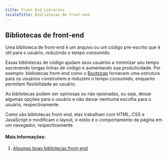 ```yaml
---
title: Front End Libraries
localeTitle: Bibliotecas de front-end
---
```

## Bibliotecas de front-end

Uma biblioteca de front-end é um arquivo ou um código pré-escrito que é útil para o usuário, reduzindo o tempo consumido.

Essas bibliotecas de código ajudam seus usuários a minimizar seu tempo escrevendo longas linhas de código e aumentando sua produtividade. Por exemplo: bibliotecas front-end como o [Bootstrap](https://getbootstrap.com/) fornecem uma estrutura para os usuários construírem e reduzem o tempo consumido, enquanto permitem flexibilidade ao usuário.

As bibliotecas podem ser opiniosas ou não opionadas, ou seja, deixar algumas opções para o usuário e não deixar nenhuma escolha para o usuário, respectivamente.

Como são bibliotecas front-end, elas trabalham com HTML, CSS e JavaScript e modificam o layout, o estilo e o comportamento da página em um navegador, respectivamente.

#### Mais Informações:

1.  [Algumas boas bibliotecas front-end](https://medium.com/learnwithrahul/introduction-to-some-kick-ass-front-end-libraries-tools-963f55152f4b)
